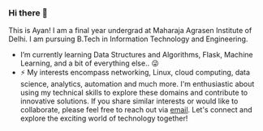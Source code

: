 ### Hi there 👋
This is Ayan! I am a final year undergrad at Maharaja Agrasen Institute of Delhi. I am pursuing B.Tech in Information Technology and Engineering.  

- I’m currently learning Data Structures and Algorithms, Flask, Machine Learning, and a bit of everything else.. 😜  
- ⚡ My interests encompass networking, Linux, cloud computing, data science, analytics, automation and much more.  I'm enthusiastic about using my technical skills to explore these domains and contribute to innovative solutions. If you share similar interests or would like to collaborate, please feel free to reach out via [email](mailto:aggarwalayan14@gmail.com). Let's connect and explore the exciting world of technology together!

